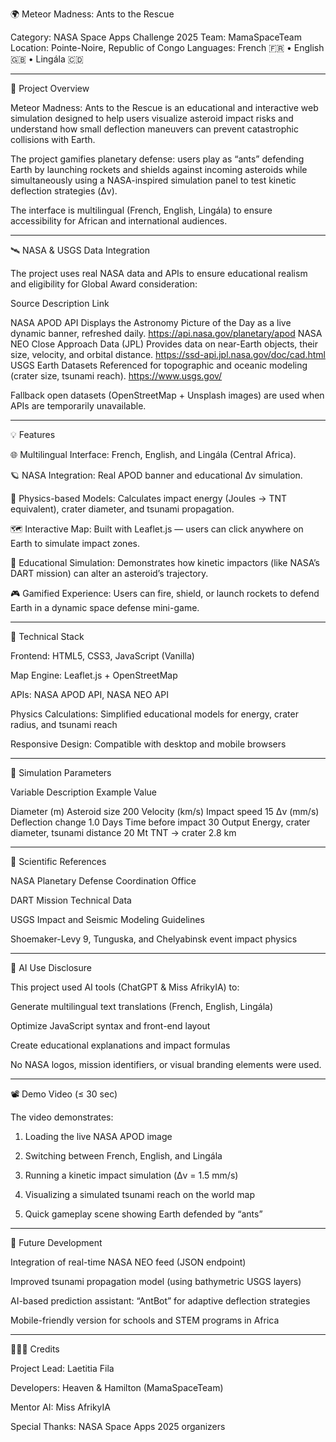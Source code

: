🌍 Meteor Madness: Ants to the Rescue

Category: NASA Space Apps Challenge 2025
Team: MamaSpaceTeam
Location: Pointe-Noire, Republic of Congo
Languages: French 🇫🇷 • English 🇬🇧 • Lingála 🇨🇩


---

🚀 Project Overview

Meteor Madness: Ants to the Rescue is an educational and interactive web simulation designed to help users visualize asteroid impact risks and understand how small deflection maneuvers can prevent catastrophic collisions with Earth.

The project gamifies planetary defense: users play as “ants” defending Earth by launching rockets and shields against incoming asteroids while simultaneously using a NASA-inspired simulation panel to test kinetic deflection strategies (Δv).

The interface is multilingual (French, English, Lingála) to ensure accessibility for African and international audiences.


---

🛰️ NASA & USGS Data Integration

The project uses real NASA data and APIs to ensure educational realism and eligibility for Global Award consideration:

Source	Description	Link

NASA APOD API	Displays the Astronomy Picture of the Day as a live dynamic banner, refreshed daily.	https://api.nasa.gov/planetary/apod
NASA NEO Close Approach Data (JPL)	Provides data on near-Earth objects, their size, velocity, and orbital distance.	https://ssd-api.jpl.nasa.gov/doc/cad.html
USGS Earth Datasets	Referenced for topographic and oceanic modeling (crater size, tsunami reach).	https://www.usgs.gov/


Fallback open datasets (OpenStreetMap + Unsplash images) are used when APIs are temporarily unavailable.


---

💡 Features

🌐 Multilingual Interface: French, English, and Lingála (Central Africa).

🪐 NASA Integration: Real APOD banner and educational Δv simulation.

🧮 Physics-based Models: Calculates impact energy (Joules → TNT equivalent), crater diameter, and tsunami propagation.

🗺️ Interactive Map: Built with Leaflet.js — users can click anywhere on Earth to simulate impact zones.

🧠 Educational Simulation: Demonstrates how kinetic impactors (like NASA’s DART mission) can alter an asteroid’s trajectory.

🎮 Gamified Experience: Users can fire, shield, or launch rockets to defend Earth in a dynamic space defense mini-game.



---

🧩 Technical Stack

Frontend: HTML5, CSS3, JavaScript (Vanilla)

Map Engine: Leaflet.js + OpenStreetMap

APIs: NASA APOD API, NASA NEO API

Physics Calculations: Simplified educational models for energy, crater radius, and tsunami reach

Responsive Design: Compatible with desktop and mobile browsers



---

🌊 Simulation Parameters

Variable	Description	Example Value

Diameter (m)	Asteroid size	200
Velocity (km/s)	Impact speed	15
Δv (mm/s)	Deflection change	1.0
Days	Time before impact	30
Output	Energy, crater diameter, tsunami distance	20 Mt TNT → crater 2.8 km



---

🔬 Scientific References

NASA Planetary Defense Coordination Office

DART Mission Technical Data

USGS Impact and Seismic Modeling Guidelines

Shoemaker-Levy 9, Tunguska, and Chelyabinsk event impact physics



---

🧠 AI Use Disclosure

This project used AI tools (ChatGPT & Miss AfrikyIA) to:

Generate multilingual text translations (French, English, Lingála)

Optimize JavaScript syntax and front-end layout

Create educational explanations and impact formulas


No NASA logos, mission identifiers, or visual branding elements were used.


---

📽️ Demo Video (≤ 30 sec)

The video demonstrates:

1. Loading the live NASA APOD image


2. Switching between French, English, and Lingála


3. Running a kinetic impact simulation (Δv = 1.5 mm/s)


4. Visualizing a simulated tsunami reach on the world map


5. Quick gameplay scene showing Earth defended by “ants”




---

🧭 Future Development

Integration of real-time NASA NEO feed (JSON endpoint)

Improved tsunami propagation model (using bathymetric USGS layers)

AI-based prediction assistant: “AntBot” for adaptive deflection strategies

Mobile-friendly version for schools and STEM programs in Africa



---

👩🏾‍🚀 Credits

Project Lead: Laetitia Fila

Developers: Heaven & Hamilton (MamaSpaceTeam)

Mentor AI: Miss AfrikyIA

Special Thanks: NASA Space Apps 2025 organizers
